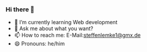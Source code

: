 ### Hi there 👋

- 🌱 I’m currently learning Web development
- 💬 Ask me about what you want?
- 📫 How to reach me: E-Mail:steffenlemke1@gmx.de
- 😄 Pronouns: he/him


